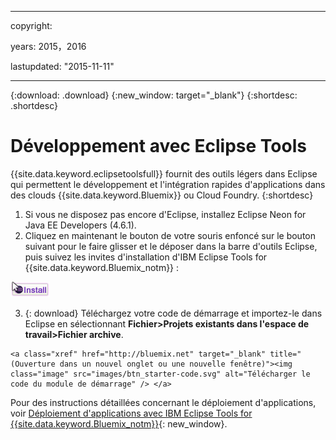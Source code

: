 ﻿---



copyright:

  years: 2015，2016

lastupdated: "2015-11-11"



---

{:download: .download}
{:new_window: target="_blank"}
{:shortdesc: .shortdesc}

# Développement avec Eclipse Tools

{{site.data.keyword.eclipsetoolsfull}} fournit des outils légers dans Eclipse qui permettent le
développement et l'intégration rapides d'applications dans des clouds {{site.data.keyword.Bluemix}} ou
Cloud
Foundry.
{:shortdesc}

  1. Si vous ne disposez pas encore d'Eclipse, installez Eclipse Neon
for Java EE Developers (4.6.1).
  2. Cliquez en maintenant le bouton de votre souris enfoncé sur le bouton suivant pour le faire glisser et le déposer dans la barre d'outils
Eclipse, puis suivez les invites d'installation d'IBM Eclipse Tools for {{site.data.keyword.Bluemix_notm}} :

   [![Glisser et déposer dans un espace de travail Eclipse Neon en cours d'exécution pour installer IBM Eclipse Tools for {{site.data.keyword.Bluemix_notm}}](images/installbutton.png)](http://marketplace.eclipse.org/marketplace-client-intro?mpc_install=1774120)

  3. {: download} Téléchargez votre code de démarrage et importez-le dans Eclipse en sélectionnant **Fichier>Projets
existants dans l'espace de travail>Fichier archive**.

    <a class="xref" href="http://bluemix.net" target="_blank" title="(Ouverture dans un nouvel onglet ou une nouvelle fenêtre)"><img class="image" src="images/btn_starter-code.svg" alt="Télécharger le code du module de démarrage" /> </a>

Pour des instructions détaillées concernant le déploiement d'applications, voir [Déploiement d'applications avec IBM Eclipse Tools for {{site.data.keyword.Bluemix_notm}}](/docs/manageapps/eclipsetools/eclipsetools.html#eclipsetools){: new_window}.
